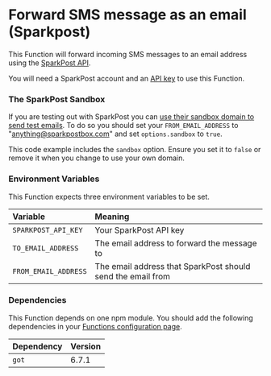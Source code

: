 # Forward SMS message as an email (Sparkpost)

This Function will forward incoming SMS messages to an email address using the [SparkPost API](https://www.sparkpost.com/).

You will need a SparkPost account and an [API key](https://app.sparkpost.com/account/credentials) to use this Function.

### The SparkPost Sandbox

If you are testing out with SparkPost you can [use their sandbox domain to send test emails](https://developers.sparkpost.com/api/transmissions/#header-the-sandbox-domain). To do so you should set your `FROM_EMAIL_ADDRESS` to "anything@sparkpostbox.com" and set `options.sandbox` to `true`.

This code example includes the `sandbox` option. Ensure you set it to `false` or remove it when you change to use your own domain.

### Environment Variables

This Function expects three environment variables to be set.

| Variable             | Meaning                                                     |
| :------------------- | :---------------------------------------------------------- |
| `SPARKPOST_API_KEY`  | Your SparkPost API key                                      |
| `TO_EMAIL_ADDRESS`   | The email address to forward the message to                 |
| `FROM_EMAIL_ADDRESS` | The email address that SparkPost should send the email from |

### Dependencies

This Function depends on one npm module. You should add the following dependencies in your [Functions configuration page](https://www.twilio.com/console/runtime/functions/configure).

| Dependency | Version |
| :--------- | :------ |
| `got`      | 6.7.1  |
